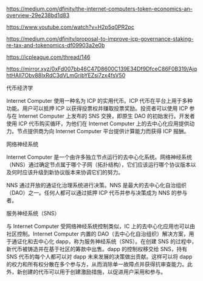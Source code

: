 https://medium.com/dfinity/the-internet-computers-token-economics-an-overview-29e238bd1d83

https://www.youtube.com/watch?v=H2p5q0PR2pc

https://medium.com/dfinity/proposal-to-improve-icp-governance-staking-re-tax-and-tokenomics-df09903a2e0b

https://icpleague.com/thread/146

https://mirror.xyz/0xFd007bb46C47D8600C139E34Df9DfceC86F0B319/AjqhtHAIl7Obv88IxRdC3dVLmGribYEZsi7zx4fsV50



代币经济学

Internet Computer 使用一种名为 ICP 的实用代币。ICP 代币在平台上用于多种功能。用户可以抵押 ICP 以获得投票权并赚取投票奖励。投资者可以使用 ICP 参与在 Internet Computer 上发布的 SNS 交换，即原生 DAO 的初始发行。开发者使用 ICP 代币购买循环，为他们在 Internet Computer 上的去中心化应用提供动力。节点提供商为向 Internet Computer 平台提供计算能力而获得 ICP 报酬。



网络神经系统

Internet Computer 是一个由许多独立节点运行的去中心化系统。网络神经系统（NNS）通过确定节点属于哪个子网（拓扑结构），它们应该运行哪个协议版本以及何时应该升级到新协议版本来协调它们的努力。

NNS 通过开放的通证化治理系统进行决策。NNS 是最大的去中心化自治组织（DAO）之一。任何人都可以通过抵押 ICP 代币并参与决策成为 NNS 的参与者。



服务神经系统（SNS）

与 Internet Computer 受网络神经系统控制类似，IC 上的去中心化应用也可以由社区控制。Internet Computer 内置的 DAO（去中心化自治组织）解决方案，用于通证化和去中心化 dapp，称为服务神经系统（SNS）。在创建 SNS 的过程中，新代币被铸造并在基于社区的筹款中出售。dapp 的控制权移交给 SNS，持有 SNS 代币的每个人都可以对 dapp 未来发展的决策做出贡献。这样可以将 dapp 的权力和所有权分散在多个参与方，从而消除单一故障点并获得抗审查能力。此外，新创建的代币可以用于创建激励措施，以促进用户采用和参与。
